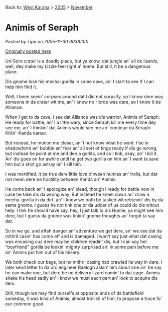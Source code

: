 Back to: [West Karana](/posts/westkarana.md) > [2005](/posts/2005/westkarana.md) > [November](./westkarana.md)
# Animis of Seraph

*Posted by Tipa on 2005-11-30 00:00:00*

[Originally posted here](http://forums.worldofwarcraft.com/thread.aspx?fn=wow-realm-kirintor&t=10134&p=1&tmp=1#post10134)

Un'Goro crater is a deadly place, but ya know, dat jungle an' all de lizards, well, dey make my Lizzie feel right a' home. But still, it be a dangerous place.

Dis gnome lose his mecha-gorilla in some cave, an' I start ta see if I can help him find it.

Well, I been seein' corpses around dat I did not corpsify, so I know dere was someone in da crater wit me, an' I know no Horde was dere, so I know it be Alliance.

When I get to da cave, I see dat Alliance was dis warrior, Animis of Seraph. He ready for battle, an' I a little wary, since Seraph kill me every time dey see me, an' I thinkin' dat Animis would see me an' continue da Seraph-Killin'-Kanda career.

But instead, he motion me closer, an' I not know what he want. I be in shadowform an' bubble an' fear an' all sort of tings ready if dis go wrong, but instead he point at me and den a gorilla, and so I tink, okay, an' I kill it. An' dis goes on for awhile until he get two gorilla on him an' I want ta save him but a shot go astray an' I kill him.

I was mortified. It be true dere little love b'tween humies an' trolls, but dat not mean dere be hostility between Kanda an' Animis.

He come back an' I apologize an' plead, though I ready for battle now in case he take dis da wrong way. But instead he kneel down an' draw a mecha-gorilla in da dirt, an' I know we both be tasked wit retrievin' dis by da same gnome. I guess he not tink one or da udder of us could do dis witout help. I tink he should have say, hey, I just talk to dis Humie, ya might see him dere, but I guess da gnome was tinkin' gnome thoughts an' forgot ta say dat.

So in we go, and aftah danger an' adventure we get dere, an' we see dat da mithril casin' has come off and is damaged. I won't say just what dat casing was encasing cuz dere may be children readin' dis, but I can say her "boyfriend" gorilla be lookin' mighty surprised an' in some pain before me an' Animis put him out of his misery.

We both check our bags, but no mithril casing had crawled its way in dere. I later send letter to da orc engineer Baelogh askin' him about one an' he say he can make one, but dere be no delivery lizard comin' to dat cage. Animis shake his head sadly an' I know we must each part an' look to acquire dis item.

Still, though we may find ourselfs at opposite ends of da battlefield someday, it was kind of Animis, almost trollish of him, to propose a truce fo' our common good.
